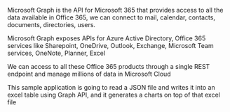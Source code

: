 Microsoft Graph is the API for Microsoft 365 that provides access to all the data available in Office 365, we can connect to mail, calendar, contacts, documents, directories, users. 

Microsoft Graph exposes APIs for Azure Active Directory, Office 365 services like Sharepoint, OneDrive, Outlook, Exchange, Microsoft Team services, OneNote, Planner, Excel 

We can access to all these Office 365 products through a single REST endpoint and manage millions of data in Microsoft Cloud

This sample application is going to read a JSON file and writes it into an excel table using Graph API, and it generates a charts on top of that excel file


